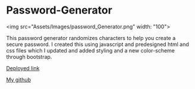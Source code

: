 # Password-Generator
<img src="Assets/Images/password_Generator.png" width: "100">

This password generator randomizes characters to help you create a secure password. I created this using javascript and predesigned html and css files which I updated and added styling and a new color-scheme through bootstrap. 

[Deployed link](https://gary-bergman.github.io/Password-Generator/)

[My github](https://github.com/Gary-Bergman)


